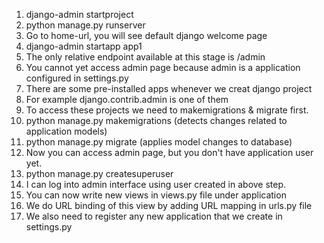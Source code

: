 1. django-admin startproject <project-name>
2. python manage.py runserver
3. Go to home-url, you will see default django welcome page
4. django-admin startapp app1
5. The only relative endpoint available at this stage is /admin
6. You cannot yet access admin page because admin is a application configured in settings.py
7. There are some pre-installed apps whenever we creat django project
8. For example django.contrib.admin is one of them
9. To access these projects we need to makemigrations & migrate first.
10. python manage.py makemigrations (detects changes related to application models)
11. python manage.py migrate (applies model changes to database)
12. Now you can access admin page, but you don't have application user yet.
13. python manage.py createsuperuser
14. I can log into admin interface using user created in above step.
15. You can now write new views in views.py file under application
16. We do URL binding of this view by adding URL mapping in urls.py file
17. We also need to register any new application that we create in settings.py